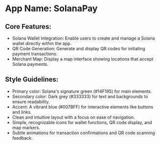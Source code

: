# **App Name**: SolanaPay

## Core Features:

- Solana Wallet Integration: Enable users to create and manage a Solana wallet directly within the app.
- QR Code Generation: Generate and display QR codes for initiating payment transactions.
- Merchant Map: Display a map interface showing locations that accept Solana payments.

## Style Guidelines:

- Primary color: Solana's signature green (#14F195) for main elements.
- Secondary color: Dark grey (#333333) for text and backgrounds to ensure readability.
- Accent: A vibrant blue (#007BFF) for interactive elements like buttons and links.
- Clean and intuitive layout with a focus on ease of navigation.
- Simple, recognizable icons for wallet functions, QR code display, and map markers.
- Subtle animations for transaction confirmations and QR code scanning feedback.
